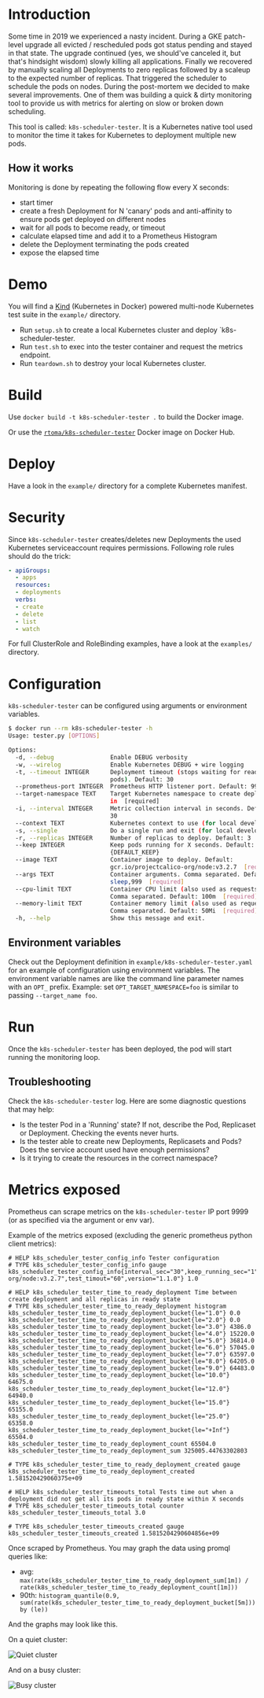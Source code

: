 # Introduction

Some time in 2019 we experienced a nasty incident. During a GKE patch-level upgrade all evicted / rescheduled pods got status pending and stayed in that state. The upgrade continued (yes, we should've canceled it, but that's hindsight wisdom) slowly killing all applications. Finally we recovered by manually scaling all Deployments to zero replicas followed by a scaleup to the expected number of replicas. That triggered the scheduler to schedule the pods on nodes. During the post-mortem we decided to make several improvements. One of them was building a quick & dirty monitoring tool to provide us with metrics for alerting on slow or broken down scheduling.

This tool is called: `k8s-scheduler-tester`. It is a Kubernetes native tool used to monitor the time it takes for Kubernetes to deployment multiple new pods.

## How it works

Monitoring is done by repeating the following flow every X seconds:

- start timer
- create a fresh Deployment for N 'canary' pods and anti-affinity to ensure pods get deployed on different nodes
- wait for all pods to become ready, or timeout
- calculate elapsed time and add it to a Prometheus Histogram
- delete the Deployment terminating the pods created
- expose the elapsed time

# Demo

You will find a [Kind](https://kind.sigs.k8s.io/) (Kubernetes in Docker) powered multi-node Kubernetes test suite in the `example/` directory.

- Run `setup.sh` to create a local Kubernetes cluster and deploy `k8s-scheduler-tester.
- Run `test.sh` to exec into the tester container and request the metrics endpoint.
- Run `teardown.sh` to destroy your local Kubernetes cluster.

# Build

Use `docker build -t k8s-scheduler-tester .` to build the Docker image.

Or use the [`rtoma/k8s-scheduler-tester`](https://hub.docker.com/repository/docker/rtoma/k8s-scheduler-tester) Docker image on Docker Hub.

# Deploy

Have a look in the `example/` directory for a complete Kubernetes manifest.

# Security

Since `k8s-scheduler-tester` creates/deletes new Deployments the used Kubernetes serviceaccount requires permissions. Following role rules should do the trick:

```yaml
- apiGroups:
  - apps
  resources:
  - deployments
  verbs:
  - create
  - delete
  - list
  - watch
```

For full ClusterRole and RoleBinding examples, have a look at the `examples/` directory.

# Configuration

`k8s-scheduler-tester` can be configured using arguments or environment variables.

```bash
$ docker run --rm k8s-scheduler-tester -h
Usage: tester.py [OPTIONS]

Options:
  -d, --debug                Enable DEBUG verbosity
  -w, --wirelog              Enable Kubernetes DEBUG + wire logging
  -t, --timeout INTEGER      Deployment timeout (stops waiting for ready
                             pods). Default: 30
  --prometheus-port INTEGER  Prometheus HTTP listener port. Default: 9999
  --target-namespace TEXT    Target Kubernetes namespace to create deployment
                             in  [required]
  -i, --interval INTEGER     Metric collection interval in seconds. Default:
                             30
  --context TEXT             Kubernetes context to use (for local development
  -s, --single               Do a single run and exit (for local development)
  -r, --replicas INTEGER     Number of replicas to deploy. Default: 3
  --keep INTEGER             Keep pods running for X seconds. Default:
                             {DEFAULT_KEEP}
  --image TEXT               Container image to deploy. Default:
                             gcr.io/projectcalico-org/node:v3.2.7  [required]
  --args TEXT                Container arguments. Comma separated. Default:
                             sleep,999  [required]
  --cpu-limit TEXT           Container CPU limit (also used as requests).
                             Comma separated. Default: 100m  [required]
  --memory-limit TEXT        Container memory limit (also used as requests).
                             Comma separated. Default: 50Mi  [required]
  -h, --help                 Show this message and exit.
  ```

## Environment variables

Check out the Deployment definition in `example/k8s-scheduler-tester.yaml` for an example of configuration using environment variables.
The environment variable names are like the command line parameter names with an `OPT_` prefix.
Example: set `OPT_TARGET_NAMESPACE=foo` is similar to passing `--target_name foo`.

# Run

Once the `k8s-scheduler-tester` has been deployed, the pod will start running the monitoring loop.

## Troubleshooting

Check the `k8s-scheduler-tester` log. Here are some diagnostic questions that may help:

- Is the tester Pod in a 'Running' state? If not, describe the Pod, Replicaset or Deployment. Checking the events never hurts.
- Is the tester able to create new Deployments, Replicasets and Pods? Does the service account used have enough permissions?
- Is it trying to create the resources in the correct namespace?

# Metrics exposed

Prometheus can scrape metrics on the `k8s-scheduler-tester` IP port 9999 (or as specified via the argument or env var).

Example of the metrics exposed (excluding the generic prometheus python client metrics):

```
# HELP k8s_scheduler_tester_config_info Tester configuration
# TYPE k8s_scheduler_tester_config_info gauge
k8s_scheduler_tester_config_info{interval_sec="30",keep_running_sec="1",replicas="3",test_args="sleep,999",test_image="gcr.io/projectcalico-org/node:v3.2.7",test_timout="60",version="1.1.0"} 1.0

# HELP k8s_scheduler_tester_time_to_ready_deployment Time between create deployment and all replicas in ready state
# TYPE k8s_scheduler_tester_time_to_ready_deployment histogram
k8s_scheduler_tester_time_to_ready_deployment_bucket{le="1.0"} 0.0
k8s_scheduler_tester_time_to_ready_deployment_bucket{le="2.0"} 0.0
k8s_scheduler_tester_time_to_ready_deployment_bucket{le="3.0"} 4386.0
k8s_scheduler_tester_time_to_ready_deployment_bucket{le="4.0"} 15220.0
k8s_scheduler_tester_time_to_ready_deployment_bucket{le="5.0"} 36814.0
k8s_scheduler_tester_time_to_ready_deployment_bucket{le="6.0"} 57045.0
k8s_scheduler_tester_time_to_ready_deployment_bucket{le="7.0"} 63597.0
k8s_scheduler_tester_time_to_ready_deployment_bucket{le="8.0"} 64205.0
k8s_scheduler_tester_time_to_ready_deployment_bucket{le="9.0"} 64483.0
k8s_scheduler_tester_time_to_ready_deployment_bucket{le="10.0"} 64675.0
k8s_scheduler_tester_time_to_ready_deployment_bucket{le="12.0"} 64940.0
k8s_scheduler_tester_time_to_ready_deployment_bucket{le="15.0"} 65155.0
k8s_scheduler_tester_time_to_ready_deployment_bucket{le="25.0"} 65358.0
k8s_scheduler_tester_time_to_ready_deployment_bucket{le="+Inf"} 65504.0
k8s_scheduler_tester_time_to_ready_deployment_count 65504.0
k8s_scheduler_tester_time_to_ready_deployment_sum 325005.44763302803

# TYPE k8s_scheduler_tester_time_to_ready_deployment_created gauge
k8s_scheduler_tester_time_to_ready_deployment_created 1.581520429060375e+09

# HELP k8s_scheduler_tester_timeouts_total Tests time out when a deployment did not get all its pods in ready state within X seconds
# TYPE k8s_scheduler_tester_timeouts_total counter
k8s_scheduler_tester_timeouts_total 3.0

# TYPE k8s_scheduler_tester_timeouts_created gauge
k8s_scheduler_tester_timeouts_created 1.5815204290604856e+09
```

Once scraped by Prometheus. You may graph the data using promql queries like:

- avg: `max(rate(k8s_scheduler_tester_time_to_ready_deployment_sum[1m]) / rate(k8s_scheduler_tester_time_to_ready_deployment_count[1m]))`
- 90th: `histogram_quantile(0.9, sum(rate(k8s_scheduler_tester_time_to_ready_deployment_bucket[5m])) by (le))`

And the graphs may look like this.

On a quiet cluster:

![Quiet cluster](img/quiet-cluster.png)

And on a busy cluster:

![Busy cluster](img/busy-cluster.png)

